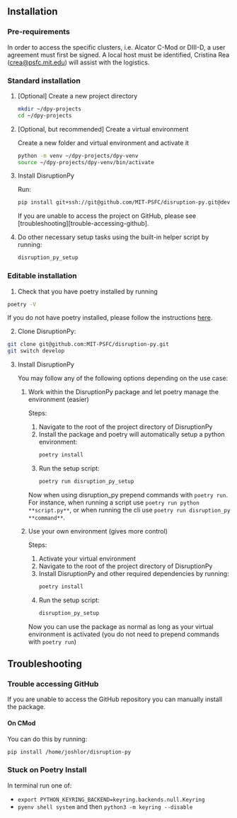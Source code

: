 ## Installation  

### Pre-requirements
In order to access the specific clusters, i.e. Alcator C-Mod or DIII-D, a user agreement must first be signed. A local host must be identified, Cristina Rea (<crea@psfc.mit.edu>) will assist with the logistics.

### Standard installation 

1. [Optional] Create a new project directory
	```bash
	mkdir ~/dpy-projects
	cd ~/dpy-projects
	```

2. [Optional, but recommended] Create a virtual environment

	Create a new folder and virtual environment and activate it
	```bash
	python -m venv ~/dpy-projects/dpy-venv
	source ~/dpy-projects/dpy-venv/bin/activate
	```

3. Install DisruptionPy

	Run:
	```bash
	pip install git+ssh://git@github.com/MIT-PSFC/disruption-py.git@develop#egg=disruption_py
	```
	If you are unable to access the project on GitHub, please see [troubleshooting][trouble-accessing-github].

4. Do other necessary setup tasks using the built-in helper script by running:
	```bash
	disruption_py_setup
	```

### Editable installation

1. Check that you have poetry installed by running
```bash
poetry -V
```
If you do not have poetry installed, please follow the instructions [here](https://python-poetry.org/docs/#installation).

2. Clone DisruptionPy:
```bash
git clone git@github.com:MIT-PSFC/disruption-py.git
git switch develop
```

3. Install DisruptionPy
	
	You may follow any of the following options depending on the use case:

	1. Work within the DisruptionPy package and let poetry manage the environment (easier)

		Steps:

		1. Navigate to the root of the project directory of DisruptionPy
		2. Install the package and poetry will automatically setup a python environment:
			```bash
			poetry install
			```
		3. Run the setup script:
			```bash
			poetry run disruption_py_setup
			```

		Now when using disruption_py prepend commands with `poetry run`. For instance, when running a script use `poetry run python **script.py**`, or when running the cli use `poetry run disruption_py **command**`.

	2. Use your own environment (gives more control)

		Steps:

		1. Activate your virtual environment
		2. Navigate to the root of the project directory of DisruptionPy
		3. Install DisruptionPy and other required dependencies by running:
			```bash
			poetry install
			```
		4. Run the setup script:
			```bash
			disruption_py_setup
			```

		Now you can use the package as normal as long as your virtual environment is activated (you do not need to prepend commands with `poetry run`)

## Troubleshooting

### Trouble accessing GitHub
If you are unable to access the GitHub repository you can manually install the package.

#### On CMod
You can do this by running:
```bash
pip install /home/joshlor/disruption-py
```

### Stuck on Poetry Install
In terminal run one of:
- `export PYTHON_KEYRING_BACKEND=keyring.backends.null.Keyring`
- `pyenv shell system` and then `python3 -m keyring --disable`